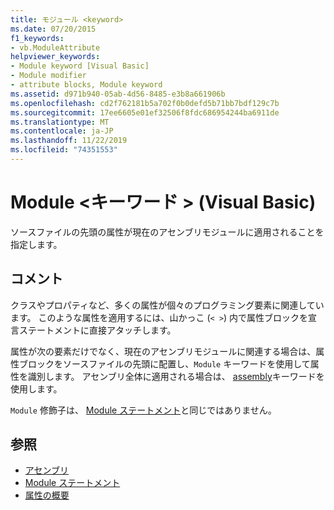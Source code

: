 ```yaml
---
title: モジュール <keyword>
ms.date: 07/20/2015
f1_keywords:
- vb.ModuleAttribute
helpviewer_keywords:
- Module keyword [Visual Basic]
- Module modifier
- attribute blocks, Module keyword
ms.assetid: d971b940-05ab-4d56-8485-e3b8a661906b
ms.openlocfilehash: cd2f762181b5a702f0b0defd5b71bb7bdf129c7b
ms.sourcegitcommit: 17ee6605e01ef32506f8fdc686954244ba6911de
ms.translationtype: MT
ms.contentlocale: ja-JP
ms.lasthandoff: 11/22/2019
ms.locfileid: "74351553"
---
```

# <a name="module-keyword-visual-basic"></a>Module \<キーワード > (Visual Basic)
ソースファイルの先頭の属性が現在のアセンブリモジュールに適用されることを指定します。  
  
## <a name="remarks"></a>コメント  
 クラスやプロパティなど、多くの属性が個々のプログラミング要素に関連しています。 このような属性を適用するには、山かっこ (`< >`) 内で属性ブロックを宣言ステートメントに直接アタッチします。  
  
 属性が次の要素だけでなく、現在のアセンブリモジュールに関連する場合は、属性ブロックをソースファイルの先頭に配置し、`Module` キーワードを使用して属性を識別します。 アセンブリ全体に適用される場合は、 [assembly](../../../visual-basic/language-reference/modifiers/assembly.md)キーワードを使用します。  
  
 `Module` 修飾子は、 [Module ステートメント](../../../visual-basic/language-reference/statements/module-statement.md)と同じではありません。  
  
## <a name="see-also"></a>参照

- [アセンブリ](../../../visual-basic/language-reference/modifiers/assembly.md)
- [Module ステートメント](../../../visual-basic/language-reference/statements/module-statement.md)
- [属性の概要](../../../visual-basic/programming-guide/concepts/attributes/index.md)
